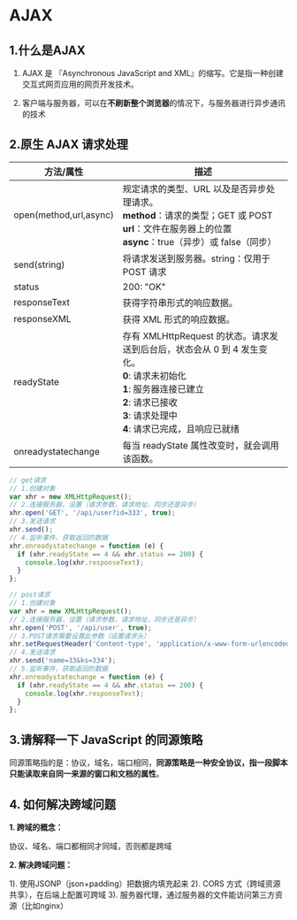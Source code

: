 # AJAX

## 1.什么是AJAX

1. AJAX 是 『Asynchronous JavaScript and XML』的缩写。它是指一种创建交互式网页应用的网页开发技术。

2. 客户端与服务器，可以在**不刷新整个浏览器**的情况下，与服务器进行异步通讯的技术



## 2.原生 AJAX 请求处理

| 方法/属性              | 描述                                                         |
| ---------------------- | ------------------------------------------------------------ |
| open(method,url,async) | 规定请求的类型、URL 以及是否异步处理请求。<br/>**method**：请求的类型；GET 或 POST<br/>**url**：文件在服务器上的位置<br/>**async**：true（异步）或 false（同步） |
| send(string)           | 将请求发送到服务器。string：仅用于 POST 请求                 |
| status                 | 200: "OK"                                                    |
| responseText           | 获得字符串形式的响应数据。                                   |
| responseXML            | 获得 XML 形式的响应数据。                                    |
| readyState             | 存有 XMLHttpRequest 的状态。请求发送到后台后，状态会从 0 到 4 发生变化。 <br/> **0**: 请求未初始化   <br/>**1**: 服务器连接已建立   <br/>**2**: 请求已接收   <br/>**3**: 请求处理中   <br/>**4**: 请求已完成，且响应已就绪 |
| onreadystatechange     | 每当 readyState 属性改变时，就会调用该函数。                 |

```js
// get请求
// 1.创建对象
var xhr = new XMLHttpRequest();
// 2.连接服务器，设置（请求参数，请求地址，同步还是异步）
xhr.open('GET', '/api/user?id=333', true);
// 3.发送请求
xhr.send();
// 4.监听事件，获取返回的数据
xhr.onreadystatechange = function (e) {
  if (xhr.readyState == 4 && xhr.status == 200) {
    console.log(xhr.responseText);
  }
};
```

```js
// post请求
// 1.创建对象
var xhr = new XMLHttpRequest();
// 2.连接服务器，设置（请求参数，请求地址，同步还是异步）
xhr.open('POST', '/api/user', true);
// 3.POST请求需要设置此参数（设置请求头）
xhr.setRequestHeader('Content-type', 'application/x-www-form-urlencoded')
// 4.发送请求
xhr.send('name=33&ks=334');
// 5.监听事件，获取返回的数据
xhr.onreadystatechange = function (e) {
  if (xhr.readyState == 4 && xhr.status == 200) {
    console.log(xhr.responseText);
  }
};
```



## 3.请解释一下 JavaScript 的同源策略

同源策略指的是：协议，域名，端口相同，**同源策略是一种安全协议，指一段脚本只能读取来自同一来源的窗口和文档的属性**。



## 4. 如何解决跨域问题

**1. 跨域的概念：**

协议、域名、端口都相同才同域，否则都是跨域

**2. 解决跨域问题：**

1). 使用JSONP（json+padding）把数据内填充起来
2). CORS 方式（跨域资源共享），在后端上配置可跨域
3). 服务器代理，通过服务器的文件能访问第三方资源（比如nginx）